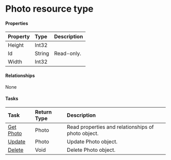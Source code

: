# Photo resource type



#### Properties
| Property	   | Type	|Description|
|:---------------|:--------|:----------|
|Height|Int32||
|Id|String| Read-only.|
|Width|Int32||

#### Relationships
None


#### Tasks

| Task		   | Return Type	|Description|
|:---------------|:--------|:----------|
|[Get Photo](../api/photo_get.md) | Photo |Read properties and relationships of photo object.|
|[Update](../api/photo_update.md) | Photo	|Update Photo object. |
|[Delete](../api/photo_delete.md) | Void	|Delete Photo object. |
